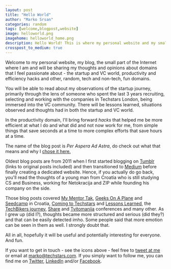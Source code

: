 ```yaml
---
layout: post
title: "Hello World"
author: "Marko Srsan"
categories: random
tags: [welcome,blogpost,website]
image: helloworld.png
imagehome: helloworld_home.png
description: Hello World! This is where my personal website and my small part of the Internet will be based. Welcome!
crosspost_to_medium: true
---
```

Welcome to my personal website, my blog, the small part of the Internet where I am and will be sharing my thoughts and opinions about domains that I feel passionate about - the startup and VC world, productivity and efficiency hacks and other, random, tech and non-tech, fun domains. 

You will be able to read about my observations of the startup journey, primarily through the lens of someone who spent the last 3 years recruiting, selecting and working with the companies in Techstars London, being immersed into the VC community. There will be lessons learned, situations observed and thoughts had in both the startup and VC world.

In the productivity domain, I'll bring forward *hacks* that helped me be more efficient at what I do and what did and not now work for me, from simple things that save seconds at a time to more complex efforts that save hours at a time.

The name of the blog post is *Per Aspera Ad Astra*, do check out what that means and why I [chose it here.](per-aspera-ad-astra.html)

Oldest blog posts are from 2011 when I first started blogging on [Tumblr](http://msrsan.tumblr.com/) (links to original posts included) and then transitioned to [Medium](https://medium.com/@msrsan) before finally creating a dedicated website. Hence, if you actually do go back, you'll read the thoughts of a young man from Croatia who is still studying CS and Business, working for Netokracija and ZIP while founding his company on the side. 

Those blog posts covered [My Mentor Tak](My-Mentor-Tak-Lo.html), [Geeks On A Plane](GOAP-is-coming-to-croatia.html) and [Seedcamp](seedcamp-zagreb-2012.html) in Croatia, [Coming to Techstars](How-I-Got-Accepted-To-Techstars-London.html) and [Lessons Learned](Lessons-Learned-From-The-Techstars-London-Winter-2014-Batch.html), the [TechBikers journey](TechBikers-2015-Paris-London-Turning-The-Tide-On-Illiteracy.html), [Share](share-2012.html) and [Tvitomanija](tvitomanija-social-media-for-everybody.html) conferences and many other. As I grew up (did I?), thoughts became more structured and serious (did they?) and that can be easily detected imho. Some people said that more emotion can be seen in them as well. I strongly doubt that.

All in all, hopefully it will be useful and potentially interesting for everyone. And fun.

If you want to get in touch - see the icons above - feel free to [tweet at me](https://twitter.com/intent/tweet?text=%40msrsan) or email at marko@techstars.com. If you simply want to follow me, you can find me on [Twitter](www.twitter.com/msrsan), [LinkedIn](www.linkedin.com/msrsan) and/or [Facebook](www.facebook.com/msrsan). 